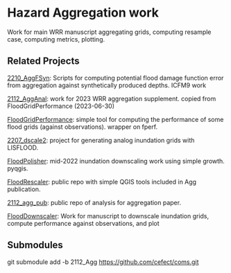 # Hazard Aggregation work

Work for main WRR manuscript aggregating grids, computing resample case, computing metrics, plotting.

## Related Projects

[2210_AggFSyn](https://github.com/cefect/2210_AggFSyn.git):  Scripts for computing potential flood damage function error from aggregation against synthetically produced depths. ICFM9 work

[2112_AggAnal](https://github.com/cefect/2112_AggAnal): work for 2023 WRR aggregation supplement. copied from FloodGridPerformance (2023-06-30)

[FloodGridPerformance](https://github.com/cefect/FloodGridPerformance): simple tool for computing the performance of some flood grids (against observations). wrapper on fperf.

[2207_dscale2](https://github.com/cefect/2207_dscale2): project for generating analog inundation grids with LISFLOOD. 

[FloodPolisher](https://github.com/cefect/FloodPolisher): mid-2022 inundation downscaling work using simple growth. pyqgis. 

[FloodRescaler](https://github.com/cefect/FloodRescaler): public repo with simple QGIS tools included in Agg publication.  

[2112_agg_pub](https://github.com/cefect/2112_agg_pub): public repo of analysis for aggregation paper. 

[FloodDownscaler](https://github.com/cefect/FloodDownscaler): Work for manuscript to downscale inundation grids, compute performance against observations, and plot

## Submodules
git submodule add -b 2112_Agg https://github.com/cefect/coms.git
